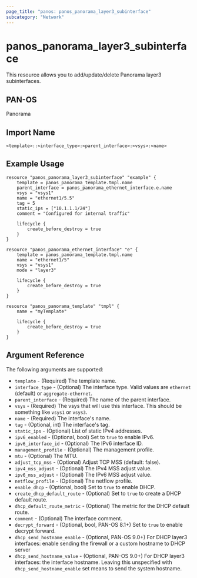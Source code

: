 ```yaml
---
page_title: "panos: panos_panorama_layer3_subinterface"
subcategory: "Network"
---
```


# panos_panorama_layer3_subinterface

This resource allows you to add/update/delete Panorama layer3 subinterfaces.


## PAN-OS

Panorama


## Import Name

```shell
<template>::<interface_type>:<parent_interface>:<vsys>:<name>
```


## Example Usage

```hcl
resource "panos_panorama_layer3_subinterface" "example" {
    template = panos_panorama_template.tmpl.name
    parent_interface = panos_panorama_ethernet_interface.e.name
    vsys = "vsys1"
    name = "ethernet1/5.5"
    tag = 5
    static_ips = ["10.1.1.1/24"]
    comment = "Configured for internal traffic"

    lifecycle {
        create_before_destroy = true
    }
}

resource "panos_panorama_ethernet_interface" "e" {
    template = panos_panorama_template.tmpl.name
    name = "ethernet1/5"
    vsys = "vsys1"
    mode = "layer3"

    lifecycle {
        create_before_destroy = true
    }
}

resource "panos_panorama_template" "tmpl" {
    name = "myTemplate"

    lifecycle {
        create_before_destroy = true
    }
}
```

## Argument Reference

The following arguments are supported:

* `template` - (Required) The template name.
* `interface_type` - (Optional) The interface type.  Valid values are `ethernet` (default)
  or `aggregate-ethernet`.
* `parent_interface` - (Required) The name of the parent interface.
* `vsys` - (Required) The vsys that will use this interface.  This should be
  something like `vsys1` or `vsys3`.
* `name` - (Required) The interface's name.
* `tag` - (Optional, int) The interface's tag.
* `static_ips` - (Optional) List of static IPv4 addresses.
* `ipv6_enabled` - (Optional, bool) Set to `true` to enable IPv6.
* `ipv6_interface_id` - (Optional) The IPv6 interface ID.
* `management_profile` - (Optional) The management profile.
* `mtu` - (Optional) The MTU.
* `adjust_tcp_mss` - (Optional) Adjust TCP MSS (default: false).
* `ipv4_mss_adjust` - (Optional) The IPv4 MSS adjust value.
* `ipv6_mss_adjust` - (Optional) The IPv6 MSS adjust value.
* `netflow_profile` - (Optional) The netflow profile.
* `enable_dhcp` - (Optional, bool) Set to `true` to enable DHCP.
* `create_dhcp_default_route` - (Optional) Set to `true` to create a DHCP
  default route.
* `dhcp_default_route_metric` - (Optional) The metric for the DHCP default
  route.
* `comment` - (Optional) The interface comment.
* `decrypt_forward` - (Optional, bool, PAN-OS 8.1+) Set to `true` to enable decrypt forward.
* `dhcp_send_hostname_enable` - (Optional, PAN-OS 9.0+) For DHCP layer3 interfaces:
  enable sending the firewall or a custom hostname to DHCP server
* `dhcp_send_hostname_value` - (Optional, PAN-OS 9.0+) For DHCP layer3 interfaces:
  the interface hostname.  Leaving this unspecified with `dhcp_send_hostname_enable`
  set means to send the system hostname.
